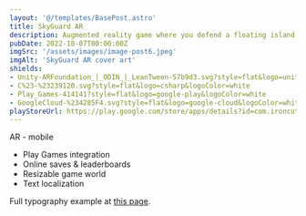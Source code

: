 ```yaml
---
layout: '@/templates/BasePost.astro'
title: SkyGuard AR
description: Augmented reality game where you defend a floating island from incoming enemies.
pubDate: 2022-10-07T00:00:00Z
imgSrc: '/assets/images/image-post6.jpeg'
imgAlt: 'SkyGuard AR cover art'
shields:
- Unity-ARFoundation_|_ODIN_|_LeanTween-57b9d3.svg?style=flat&logo=unity
- C%23-%23239120.svg?style=flat&logo=csharp&logoColor=white
- Play_Games-414141?style=flat&logo=google-play&logoColor=white
- GoogleCloud-%234285F4.svg?style=flat&logo=google-cloud&logoColor=white
playStoreUrl: https://play.google.com/store/apps/details?id=com.ironcuttergames.arshooter
---
```


AR - mobile

- Play Games integration
- Online saves & leaderboards
- Resizable game world
- Text localization

Full typography example at [this page](../sixth-post/).
